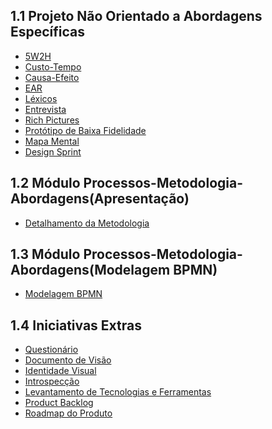 ## 1.1 Projeto Não Orientado a Abordagens Específicas
        
- [5W2H](Base/1.1%20Projeto%20Não%20Orientado%20a%20Abordagens%20Específicas/5W2H.md)
- [Custo-Tempo](Base/1.1%20Projeto%20Não%20Orientado%20a%20Abordagens%20Específicas/custo_tempo.md)
- [Causa-Efeito](Base/1.1%20Projeto%20Não%20Orientado%20a%20Abordagens%20Específicas/diagrama-de-causa-e-efeito.md)
- [EAR](Base/1.1%20Projeto%20Não%20Orientado%20a%20Abordagens%20Específicas/EAR.md)
- [Léxicos](Base/1.1%20Projeto%20Não%20Orientado%20a%20Abordagens%20Específicas/lexicos.md)
- [Entrevista](Base/1.1%20Projeto%20Não%20Orientado%20a%20Abordagens%20Específicas/Entrevista.md)
- [Rich Pictures](Base/1.1%20Projeto%20Não%20Orientado%20a%20Abordagens%20Específicas/rich-picture/richpicture.md)
- [Protótipo de Baixa Fidelidade](Base/1.1%20Projeto%20Não%20Orientado%20a%20Abordagens%20Específicas/prototipo/prototipo_baixafidelidade.md)
- [Mapa Mental](Base/1.1%20Projeto%20Não%20Orientado%20a%20Abordagens%20Específicas/mapa_mental/mapa-mental.md)
- [Design Sprint](Base/1.1%20Projeto%20Não%20Orientado%20a%20Abordagens%20Específicas/DesignSprint.md)

## 1.2 Módulo Processos-Metodologia-Abordagens(Apresentação)

- [Detalhamento da Metodologia](Base/1.2%20Módulo%20Processos-Metodologias-Abordagens%20(Apresentação)/detalhamento-metodologia.md)

## 1.3 Módulo Processos-Metodologia-Abordagens(Modelagem BPMN)

- [Modelagem BPMN](Base/1.3%20Módulo%20Processos-Metodologias-Abordagens%20(Modelagem%20BPMN)/modelagem-bpmn-metodologia.md)

## 1.4 Iniciativas Extras

- [Questionário](Base/1.4%20Iniciativas%20Extras/questionario-WoCo/questionario-WoCo.md)
- [Documento de Visão](Base/1.4%20Iniciativas%20Extras/documento-visao.md)
- [Identidade Visual](Base/1.4%20Iniciativas%20Extras/Identidadevisual.md)
- [Introspecção](Base/1.4%20Iniciativas%20Extras/Introspeccao.md)
- [Levantamento de Tecnologias e Ferramentas](Base/1.4%20Iniciativas%20Extras/levantamento-de-tecnologias.md)
- [Product Backlog](Base/backlog.md)
- [Roadmap do Produto](Base/projectRoadmap.md)